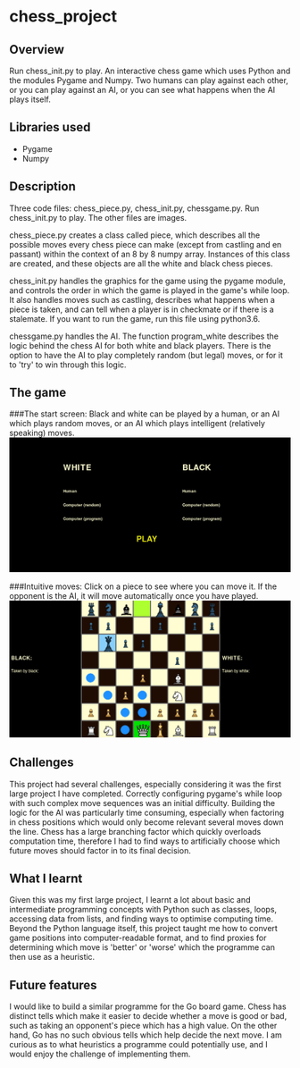 # chess_project

## Overview
Run chess_init.py to play. An interactive chess game which uses Python and the modules Pygame and Numpy. Two humans can play against each other, or you can play against an AI, or you can see what happens when the AI plays itself.

## Libraries used
- Pygame
- Numpy

## Description
Three code files: chess_piece.py, chess_init.py, chessgame.py. Run chess_init.py to play.
The other files are images.

chess_piece.py creates a class called piece, which describes all the possible moves every chess piece can make (except from castling and en passant) within the context of an 8 by 8 numpy array. Instances of this class are created, and these objects are all the white and black chess pieces.

chess_init.py handles the graphics for the game using the pygame module, and controls the order in which the game is played in the game's while loop. It also handles moves such as castling, describes what happens when a piece is taken, and can tell when a player is in checkmate or if there is a stalemate. If you want to run the game, run this file using python3.6.

chessgame.py handles the AI. The function program_white describes the logic behind the chess AI for both white and black players. There is the option to have the AI to play completely random (but legal) moves, or for it to 'try' to win through this logic.

## The game
###The start screen:
Black and white can be played by a human, or an AI which plays random moves, or an AI which plays intelligent (relatively speaking) moves.
![alt text](https://github.com/gfowle201926762/chess_project/blob/main/Screenshot%202022-01-03%20at%2012.32.21.png?raw=true)

###Intuitive moves:
Click on a piece to see where you can move it. If the opponent is the AI, it will move automatically once you have played.
![alt text](https://github.com/gfowle201926762/chess_project/blob/main/Screenshot%202022-01-03%20at%2012.33.23.png?raw=true)

## Challenges
This project had several challenges, especially considering it was the first large project I have completed. Correctly configuring pygame's while loop with such complex move sequences was an initial difficulty. Building the logic for the AI was particularly time consuming, especially when factoring in chess positions which would only become relevant several moves down the line. Chess has a large branching factor which quickly overloads computation time, therefore I had to find ways to artificially choose which future moves should factor in to its final decision.

## What I learnt
Given this was my first large project, I learnt a lot about basic and intermediate programming concepts with Python such as classes, loops, accessing data from lists, and finding ways to optimise computing time. Beyond the Python language itself, this project taught me how to convert game positions into computer-readable format, and to find proxies for determining which move is 'better' or 'worse' which the programme can then use as a heuristic.

## Future features
I would like to build a similar programme for the Go board game. Chess has distinct tells which make it easier to decide whether a move is good or bad, such as taking an opponent's piece which has a high value. On the other hand, Go has no such obvious tells which help decide the next move. I am curious as to what heuristics a programme could potentially use, and I would enjoy the challenge of implementing them.
